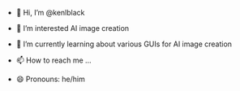 - 👋 Hi, I’m @kenlblack
- 👀 I’m interested AI image creation
- 🌱 I’m currently learning about various GUIs for AI image creation

- 📫 How to reach me ...
- 😄 Pronouns: he/him


<!---
kenlblack/kenlblack is a ✨ special ✨ repository because its `README.md` (this file) appears on your GitHub profile.
You can click the Preview link to take a look at your changes.
--->
